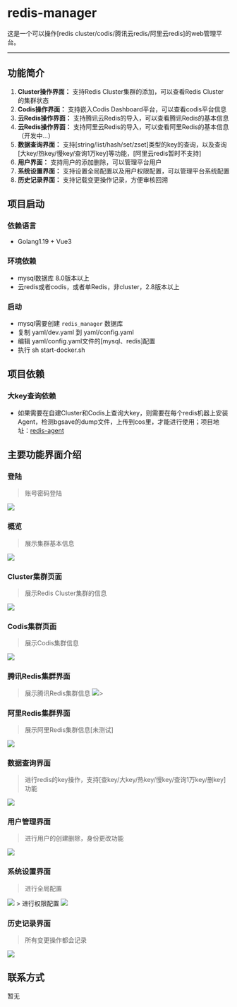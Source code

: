# redis-manager
这是一个可以操作[redis cluster/codis/腾讯云redis/阿里云redis]的web管理平台。
_________________

## 功能简介
1. **Cluster操作界面：** 支持Redis Cluster集群的添加，可以查看Redis Cluster的集群状态
2. **Codis操作界面：** 支持嵌入Codis Dashboard平台，可以查看codis平台信息
3. **云Redis操作界面：** 支持腾讯云Redis的导入，可以查看腾讯Redis的基本信息
4. **云Redis操作界面：** 支持阿里云Redis的导入，可以查看阿里Redis的基本信息（开发中...）
5. **数据查询界面：** 支持[string/list/hash/set/zset]类型的key的查询，以及查询[大key/热key/慢key/查询1万key]等功能，[阿里云redis暂时不支持]
6. **用户界面：**  支持用户的添加删除，可以管理平台用户
7. **系统设置界面：** 支持设置全局配置以及用户权限配置，可以管理平台系统配置
8. **历史记录界面：** 支持记载变更操作记录，方便审核回溯


## 项目启动
### 依赖语言
- Golang1.19 + Vue3
### 环境依赖
- mysql数据库 8.0版本以上
- 云redis或者codis，或者单Redis，非cluster，2.8版本以上
### 启动
- mysql需要创建 `redis_manager` 数据库
- 复制 yaml/dev.yaml 到 yaml/config.yaml
- 编辑 yaml/config.yaml文件的[mysql、redis]配置
- 执行 sh start-docker.sh

## 项目依赖
### 大key查询依赖
- 如果需要在自建Cluster和Codis上查询大key，则需要在每个redis机器上安装Agent，检测bgsave的dump文件，上传到cos里，才能进行使用；项目地址：[redis-agent](https://github.com/iguidao/redis-agent)


## 主要功能界面介绍

### 登陆
> 账号密码登陆
<img src="https://raw.githubusercontent.com/iguidao/img-folder/master/redis-manager/login.png"/>

### 概览  
> 展示集群基本信息
<img src="https://raw.githubusercontent.com/iguidao/img-folder/master/redis-manager/board.png"/>

### Cluster集群页面
> 展示Redis Cluster集群的信息
<img src="https://raw.githubusercontent.com/iguidao/img-folder/master/redis-manager/cluster.png"/>

### Codis集群页面
> 展示Codis集群信息
<img src="https://raw.githubusercontent.com/iguidao/img-folder/master/redis-manager/codis.png"/>

### 腾讯Redis集群界面
> 展示腾讯Redis集群信息
<img src="https://raw.githubusercontent.com/iguidao/img-folder/master/redis-manager/tx-redis.png"/>>

### 阿里Redis集群界面
> 展示阿里Redis集群信息[未测试]
<img src="https://raw.githubusercontent.com/iguidao/img-folder/master/redis-manager/ali-redis.png"/>

### 数据查询界面
> 进行redis的key操作，支持[查key/大key/热key/慢key/查询1万key/删key]功能
<img src="https://raw.githubusercontent.com/iguidao/img-folder/master/redis-manager/cli.png"/>

### 用户管理界面
> 进行用户的创建删除，身份更改功能
<img src="https://raw.githubusercontent.com/iguidao/img-folder/master/redis-manager/user.png"/>

### 系统设置界面
> 进行全局配置
<img src="https://raw.githubusercontent.com/iguidao/img-folder/master/redis-manager/setting-cfg.png"/>
> 进行权限配置
<img src="https://raw.githubusercontent.com/iguidao/img-folder/master/redis-manager/setting-rule.png"/>

### 历史记录界面
> 所有变更操作都会记录
<img src="https://raw.githubusercontent.com/iguidao/img-folder/master/redis-manager/history.png"/>

## 联系方式
暂无


